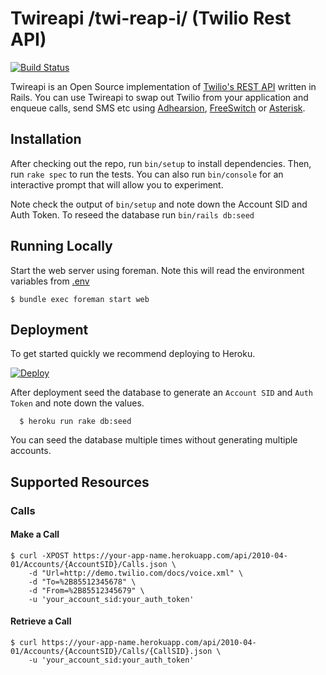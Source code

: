 # Twireapi /twi-reap-i/ (Twilio Rest API)

[![Build Status](https://travis-ci.org/dwilkie/twilreapi.svg?branch=master)](https://travis-ci.org/dwilkie/twilreapi)

Twireapi is an Open Source implementation of [Twilio's REST API](https://www.twilio.com/docs/api/rest) written in Rails. You can use Twireapi to swap out Twilio from your application and enqueue calls, send SMS etc using [Adhearsion](http://adhearsion.com/), [FreeSwitch](https://freeswitch.org/) or [Asterisk](http://www.asterisk.org/).

## Installation

After checking out the repo, run `bin/setup` to install dependencies. Then, run `rake spec` to run the tests. You can also run `bin/console` for an interactive prompt that will allow you to experiment.

Note check the output of `bin/setup` and note down the Account SID and Auth Token. To reseed the database run `bin/rails db:seed`

## Running Locally

Start the web server using foreman. Note this will read the environment variables from [.env](https://github.com/dwilkie/twilreapi-sidekiq/blob/master/.env)

```
$ bundle exec foreman start web
```

## Deployment

To get started quickly we recommend deploying to Heroku.

[![Deploy](https://www.herokucdn.com/deploy/button.svg)](https://heroku.com/deploy)

After deployment seed the database to generate an `Account SID` and `Auth Token` and note down the values.

```
  $ heroku run rake db:seed
```

You can seed the database multiple times without generating multiple accounts.

## Supported Resources

### Calls

#### Make a Call

```
$ curl -XPOST https://your-app-name.herokuapp.com/api/2010-04-01/Accounts/{AccountSID}/Calls.json \
    -d "Url=http://demo.twilio.com/docs/voice.xml" \
    -d "To=%2B85512345678" \
    -d "From=%2B85512345679" \
    -u 'your_account_sid:your_auth_token'
```

#### Retrieve a Call

```
$ curl https://your-app-name.herokuapp.com/api/2010-04-01/Accounts/{AccountSID}/Calls/{CallSID}.json \
    -u 'your_account_sid:your_auth_token'
```
